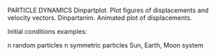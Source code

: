 PARTICLE DYNAMICS
Dinpartplot. Plot figures of displacements and velocity vectors.
Dinpartanim. Animated plot of displacements.

Initial conditions examples:  

n random particles
n symmetric particles
Sun, Earth, Moon system
